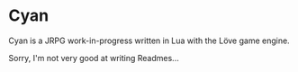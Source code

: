 # Cyan

Cyan is a JRPG work-in-progress written in Lua with the Löve game engine.

Sorry, I'm not very good at writing Readmes...

